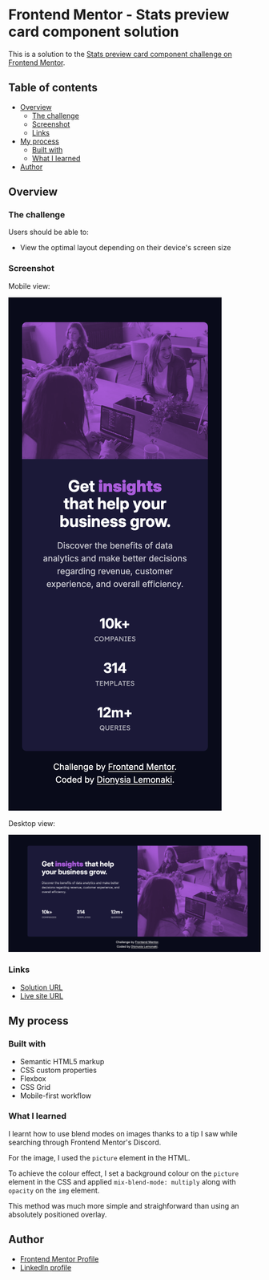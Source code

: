 # Frontend Mentor - Stats preview card component solution

This is a solution to the [Stats preview card component challenge on Frontend Mentor](https://www.frontendmentor.io/challenges/stats-preview-card-component-8JqbgoU62). 

## Table of contents

- [Overview](#overview)
  - [The challenge](#the-challenge)
  - [Screenshot](#screenshot)
  - [Links](#links)
- [My process](#my-process)
  - [Built with](#built-with)
  - [What I learned](#what-i-learned)
- [Author](#author)


## Overview

### The challenge

Users should be able to:

- View the optimal layout depending on their device's screen size

### Screenshot

Mobile view:

![](./images/Screenshot-mobile.png)

Desktop view:

![](./images/Screenshot-desktop.png)

### Links

- [Solution URL](https://www.frontendmentor.io/solutions/responsive-stats-preview-card-component-using-flexbox-and-grid-87k0DLybki)
- [Live site URL](https://fem-stats-preview-card-component-peach.vercel.app/)

## My process

### Built with

- Semantic HTML5 markup
- CSS custom properties
- Flexbox
- CSS Grid
- Mobile-first workflow


### What I learned

I learnt how to use blend modes on images thanks to a tip I saw while searching through Frontend Mentor's Discord.

For the image, I used the `picture` element in the HTML. 

To achieve the colour effect, I set a background colour on the `picture` element in the CSS and applied `mix-blend-mode: multiply` along with `opacity` on the `img` element. 

This method was much more simple and straighforward than using an absolutely positioned overlay.


## Author

- [Frontend Mentor Profile](https://www.frontendmentor.io/profile/dionysia-lemonaki)
- [LinkedIn profile](https://www.linkedin.com/in/dionysia-lemonaki-developer/)

